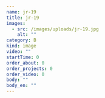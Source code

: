 ```yaml
---
name: jr-19
title: jr-19
images:
  - src: /images/uploads/jr-19.jpg
    alt: ""
category: B
kind: image
video: ""
startTime: 0
order_about: 0
order_projects: 0
order_video: 0
body: ""
body_en: ""
---
```

